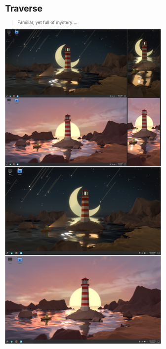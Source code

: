 # Traverse

> Familiar, yet full of mystery ...

![full](previews/full.png)
![dark](previews/dark.png)
![light](previews/light.png)
